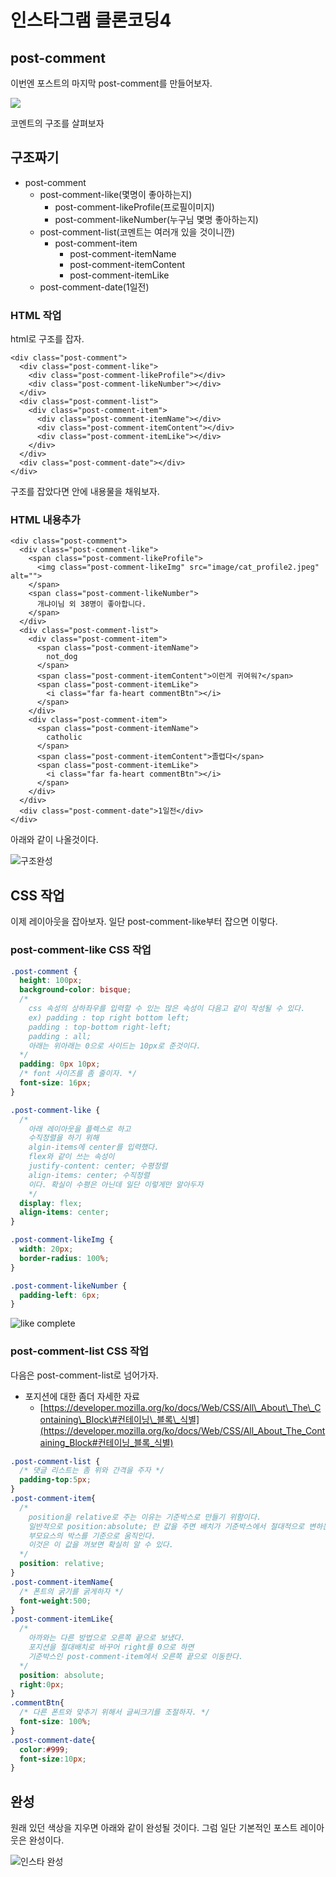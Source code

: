 # 인스타그램 클론코딩4

## post-comment

이번엔 포스트의 마지막 post-comment를 만들어보자.

![](.gitbook/assets/insta-1.png)

코멘트의 구조를 살펴보자

## 구조짜기

* post-comment
  * post-comment-like\(몇명이 좋아하는지\)
    * post-comment-likeProfile\(프로필이미지\)
    * post-comment-likeNumber\(누구님 몇명 좋아하는지\)
  * post-comment-list\(코멘트는 여러개 있을 것이니깐\)
    * post-comment-item
      * post-comment-itemName
      * post-comment-itemContent
      * post-comment-itemLike
  * post-comment-date\(1일전\)

### HTML 작업

html로 구조를 잡자.

```markup
<div class="post-comment">
  <div class="post-comment-like">
    <div class="post-comment-likeProfile"></div>
    <div class="post-comment-likeNumber"></div>
  </div>
  <div class="post-comment-list">
    <div class="post-comment-item">
      <div class="post-comment-itemName"></div>
      <div class="post-comment-itemContent"></div>
      <div class="post-comment-itemLike"></div>
    </div>
  </div>
  <div class="post-comment-date"></div>
</div>
```

구조를 잡았다면 안에 내용물을 채워보자.

### HTML 내용추가

```markup
<div class="post-comment">
  <div class="post-comment-like">
    <span class="post-comment-likeProfile">
      <img class="post-comment-likeImg" src="image/cat_profile2.jpeg" alt="">
    </span>
    <span class="post-comment-likeNumber">
      개냐이님 외 38명이 좋아합니다.
    </span>
  </div>
  <div class="post-comment-list">
    <div class="post-comment-item">
      <span class="post-comment-itemName">
        not_dog
      </span>
      <span class="post-comment-itemContent">이런게 귀여워?</span>
      <span class="post-comment-itemLike">
        <i class="far fa-heart commentBtn"></i>
      </span>
    </div>
    <div class="post-comment-item">
      <span class="post-comment-itemName">
        catholic
      </span>
      <span class="post-comment-itemContent">졸렵다</span>
      <span class="post-comment-itemLike">
        <i class="far fa-heart commentBtn"></i>
      </span>
    </div>
  </div>
  <div class="post-comment-date">1일전</div>
</div>
```

아래와 같이 나올것이다.

![&#xAD6C;&#xC870;&#xC644;&#xC131;](.gitbook/assets/4-1.png)

## CSS 작업

이제 레이아웃을 잡아보자. 일단 post-comment-like부터 잡으면 이렇다.

### post-comment-like CSS 작업

```css
.post-comment {
  height: 100px;
  background-color: bisque;
  /*
    css 속성의 상하좌우를 입력할 수 있는 많은 속성이 다음고 같이 작성될 수 있다.
    ex) padding : top right bottom left;
    padding : top-bottom right-left;
    padding : all;
    아래는 위아래는 0으로 사이드는 10px로 준것이다.
  */
  padding: 0px 10px;
  /* font 사이즈를 좀 줄이자. */
  font-size: 16px;
}

.post-comment-like {
  /*
    아래 레이아웃을 플렉스로 하고
    수직정렬을 하기 위해
    algin-items에 center를 입력했다.
    flex와 같이 쓰는 속성이
    justify-content: center; 수평정렬
    align-items: center; 수직정렬
    이다. 확실이 수평은 아닌데 일단 이렇게만 알아두자
    */
  display: flex;
  align-items: center;
}

.post-comment-likeImg {
  width: 20px;
  border-radius: 100%;
}

.post-comment-likeNumber {
  padding-left: 6px;
}
```

![like complete](.gitbook/assets/4-2.png)

### post-comment-list CSS 작업

다음은 post-comment-list로 넘어가자.

* 포지션에 대한 좀더 자세한 자료
  * [https://developer.mozilla.org/ko/docs/Web/CSS/All\_About\_The\_Containing\_Block\#컨테이닝\_블록\_식별](https://developer.mozilla.org/ko/docs/Web/CSS/All_About_The_Containing_Block#컨테이닝_블록_식별)

```css
.post-comment-list {
  /* 댓글 리스트는 좀 위와 간격을 주자 */
  padding-top:5px;
}
.post-comment-item{
  /* 
    position을 relative로 주는 이유는 기준박스로 만들기 위함이다.
    일반적으로 position:absolute; 란 값을 주면 배치가 기준박스에서 절대적으로 변하는데 이 때 부모의 position의 값이 relative인 경우
    부모요스의 박스를 기준으로 움직인다.
    이것은 이 값을 꺼보면 확실히 알 수 있다.
  */
  position: relative;
}
.post-comment-itemName{
  /* 폰트의 굵기를 굵게하자 */
  font-weight:500;
}
.post-comment-itemLike{
  /*
    아까와는 다른 방법으로 오른쪽 끝으로 보냈다.
    포지션을 절대배치로 바꾸어 right를 0으로 하면 
    기준박스인 post-comment-item에서 오른쪽 끝으로 이동한다.
  */
  position: absolute;
  right:0px;
}
.commentBtn{
  /* 다른 폰트와 맞추기 위해서 글씨크기를 조절하자. */
  font-size: 100%;
}
.post-comment-date{
  color:#999;
  font-size:10px;
}
```

## 완성

원래 있던 색상을 지우면 아래와 같이 완성될 것이다. 그럼 일단 기본적인 포스트 레이아웃은 완성이다.

![&#xC778;&#xC2A4;&#xD0C0; &#xC644;&#xC131;](.gitbook/assets/4-3.png)

